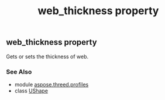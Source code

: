 ﻿---
title: web_thickness property
second_title: Aspose.3D for Python via .NET API References
description: 
type: docs
weight: 210
url: /python-net/aspose.threed.profiles/ushape/web_thickness/
is_root: false
---

## web_thickness property


Gets or sets the thickness of web.

### See Also
* module [aspose.threed.profiles](../../)
* class [UShape](/3d/python-net/aspose.threed.profiles/ushape)

